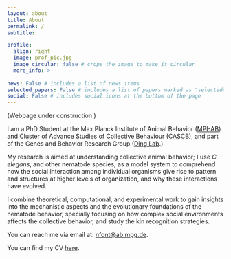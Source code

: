 ```yaml
---
layout: about
title: About
permalink: /
subtitle: 

profile:
  align: right
  image: prof_pic.jpg
  image_circular: false # crops the image to make it circular
  more_info: >
    
news: False # includes a list of news items
selected_papers: False # includes a list of papers marked as "selected={true}"
social: False # includes social icons at the bottom of the page
---
```

(Webpage under construction )

I am a PhD Student at the Max Planck Institute of Animal Behavior ([MPI-AB](https://www.ab.mpg.de/)) and Cluster of Advance Studies of Collective Behaviour ([CASCB](https://www.exc.uni-konstanz.de/collective-behaviour/)), and part of the Genes and Behavior Research Group ([Ding Lab](https://www.serenadinglab.com/).)

My research is aimed at understanding collective animal behavior; I use <em>C. elegans</em>, and other nematode species, as a model system to comprehend how the social interaction among individual organisms give rise to pattern and structures at higher levels of organization, and why these interactions have evolved. 

I combine theoretical, computational, and experimental work to gain insights into the mechanistic aspects and the evolutionary foundations of the nematode behavior, specially focusing on how complex social environments affects the collective behavior, and study the kin recognition strategies.


You can reach me via email at: [nfont@ab.mpg.de](nfont@ab.mpg.de).

You can find my CV [here](assets/pdf/narcis_cv.pdf).
